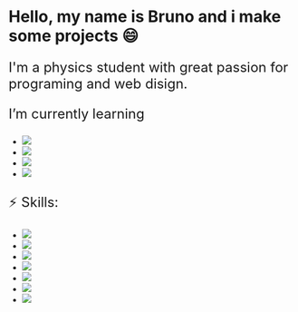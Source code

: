 
<style>
  p {
  font-size: 1.5rem;
  }
</style>


<h1>Hello, my name is Bruno and i make some projects &#128516</h1>

<p>I'm a physics student with great passion for programing and web disign.</p>

<div>
  <p>I’m currently learning</p>
  <ul>
    <li><img src="https://img.shields.io/badge/PHP-777BB4?style=for-the-badge&logo=php&logoColor=white" /></li>
    <li><img src="https://img.shields.io/badge/MySQL-00000F?style=for-the-badge&logo=mysql&logoColor=white" /></li>
    <li><img src ="https://img.shields.io/badge/React-20232A?style=for-the-badge&logo=react&logoColor=61DAFB" /></li>
    <li><img src="https://img.shields.io/badge/Laravel-FF2D20?style=for-the-badge&logo=laravel&logoColor=white" /></li>
  </ul>
</div>

<div>
  <p>⚡ Skills:</p>
  <ul>
    <li><img src="https://img.shields.io/badge/Node.js-339933?style=for-the-badge&logo=nodedotjs&logoColor=white" /></li>
    <li><img src="https://img.shields.io/badge/Bootstrap-563D7C?style=for-the-badge&logo=bootstrap&logoColor=white" /></li>
    <li><img src="https://img.shields.io/badge/next.js-000000?style=for-the-badge&logo=nextdotjs&logoColor=white" /></li>
    <li><img src="https://img.shields.io/badge/HTML5-E34F26?style=for-the-badge&logo=html5&logoColor=white" /></li>
    <li><img src="https://img.shields.io/badge/CSS3-1572B6?style=for-the-badge&logo=css3&logoColor=white" /></li>
    <li><img src="https://img.shields.io/badge/JavaScript-F7DF1E?style=for-the-badge&logo=javascript&logoColor=black" /></li>
    <li><img src="https://img.shields.io/badge/Python-3776AB?style=for-the-badge&logo=python&logoColor=white" /></li>
  </ul>
</div>


<!--
**LuffBell/LuffBell** is a ✨ _special_ ✨ repository because its `README.md` (this file) appears on your GitHub profile.

Here are some ideas to get you started:

- 🔭 I’m currently working on ...
- 🌱 I’m currently learning ...
- 👯 I’m looking to collaborate on ...
- 🤔 I’m looking for help with ...
- 💬 Ask me about ...
- 📫 How to reach me: ...
- 😄 Pronouns: ...
- ⚡ Fun fact: ...
-->
